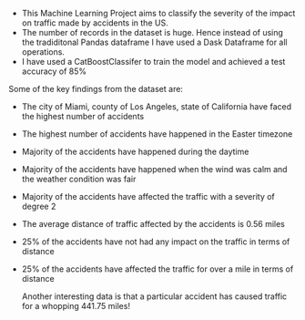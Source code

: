 - This Machine Learning Project aims to classify the severity of the impact on traffic made by accidents in the US.
- The number of records in the dataset is huge. Hence instead of using the tradiditonal Pandas dataframe I have used a Dask Dataframe for all operations.
- I have used a CatBoostClassifer to train the model and achieved a test accuracy of 85%

Some of the key findings from the dataset are:
- The city of Miami, county of Los Angeles, state of California have faced the highest number of accidents
- The highest number of accidents have happened in the Easter timezone
- Majority of the accidents have happened during the daytime
- Majority of the accidents have happened when the wind was calm and the weather condition was fair
- Majority of the accidents have affected the traffic with a severity of degree 2
- The average distance of traffic affected by the accidents is 0.56 miles
- 25% of the accidents have not had any impact on the traffic in terms of distance
- 25% of the accidents have affected the traffic for over a mile in terms of distance


  Another interesting data is that a particular accident has caused traffic for a whopping 441.75 miles!

